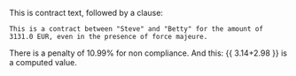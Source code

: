 This is contract text, followed by a clause:
``` <clause name="agreement"/>
This is a contract between "Steve" and "Betty" for the amount of 3131.0 EUR, even in the presence of force majeure.
```
There is a penalty of 10.99% for non compliance.
And this: {{ 3.14+2.98 }} is a computed value.
